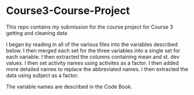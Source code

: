# Course3-Course-Project
This repo contains my submission for the course project for Course 3 getting and cleaning data

I began by reading in all of the various files into the variables described below. I then merged each set for the three variables into a single set for each variable. I then extracted the columns containing mean and st. dev values. I then set activity names using activites as a factor. I then added more detailed names to replace the abbreviated names. I then extracted the data using subject as a factor.

The variable names are described in the Code Book.